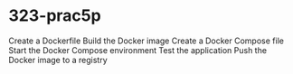 ﻿# 323-prac5p

Create a Dockerfile
Build the Docker image
Create a Docker Compose file
Start the Docker Compose environment
Test the application
Push the Docker image to a registry
